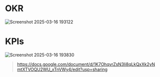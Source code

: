 # OKR
![Screenshot 2025-03-16 193122](https://github.com/user-attachments/assets/a510185b-82ef-4235-b666-b60c97be394d)


# KPIs
![Screenshot 2025-03-16 193830](https://github.com/user-attachments/assets/000aa94c-be7c-44e2-9a16-c7fc38b06210)


> https://docs.google.com/document/d/1K7OhqvrZsN3li8qLkQxXk2yNmtXTVOQU2WU_xTnVWy4/edit?usp=sharing